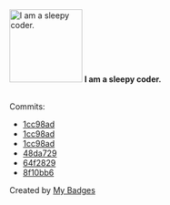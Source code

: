 <img src="https://my-badges.github.io/my-badges/sleepy-coder.png" alt="I am a sleepy coder." title="I am a sleepy coder." width="128">
<strong>I am a sleepy coder.</strong>
<br><br>

Commits:

- <a href="https://github.com/Abirdcfly/fabric-operator/commit/1cc98adbeb068acc9bd2f1be4d1547d7c368f9a7">1cc98ad</a>
- <a href="https://github.com/bjwswang/fabric-operator/commit/1cc98adbeb068acc9bd2f1be4d1547d7c368f9a7">1cc98ad</a>
- <a href="https://github.com/bestchains/fabric-operator/commit/1cc98adbeb068acc9bd2f1be4d1547d7c368f9a7">1cc98ad</a>
- <a href="https://github.com/Abirdcfly/go-1/commit/48da729e8468b630ee003ac51cbaac595d53bec8">48da729</a>
- <a href="https://github.com/Abirdcfly/go-1/commit/64f2829c9cdf12b893068305b2451c81b0a5b3a6">64f2829</a>
- <a href="https://github.com/Abirdcfly/dotfiles/commit/8f10bb66bc235d6c0e5260b3bf73d5aa28e9f049">8f10bb6</a>


Created by <a href="https://github.com/my-badges/my-badges">My Badges</a>